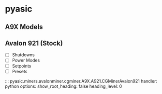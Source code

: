 # pyasic
## A9X Models

## Avalon 921 (Stock)

- [ ] Shutdowns
- [ ] Power Modes
- [ ] Setpoints
- [ ] Presets

::: pyasic.miners.avalonminer.cgminer.A9X.A921.CGMinerAvalon921
    handler: python
    options:
        show_root_heading: false
        heading_level: 0

